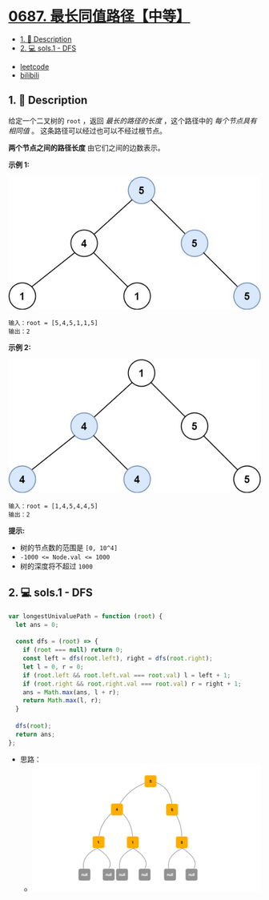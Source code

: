 # [0687. 最长同值路径【中等】](https://github.com/Tdahuyou/leetcode/tree/main/0687.%20%E6%9C%80%E9%95%BF%E5%90%8C%E5%80%BC%E8%B7%AF%E5%BE%84%E3%80%90%E4%B8%AD%E7%AD%89%E3%80%91)

<!-- region:toc -->
- [1. 📝 Description](#1--description)
- [2. 💻 sols.1 - DFS](#2--sols1---dfs)
<!-- endregion:toc -->
- [leetcode](https://leetcode.cn/problems/longest-univalue-path/)
- [bilibili](https://www.bilibili.com/video/BV1DivNejEb1/)

## 1. 📝 Description

给定一个二叉树的 `root` ，返回 *最长的路径的长度* ，这个路径中的 *每个节点具有相同值* 。 这条路径可以经过也可以不经过根节点。

**两个节点之间的路径长度** 由它们之间的边数表示。

**示例 1:**

![](assets/2024-11-03-10-19-17.png)
```
输入：root = [5,4,5,1,1,5]
输出：2
```
**示例 2:**

![](assets/2024-11-03-10-19-23.png)
```
输入：root = [1,4,5,4,4,5]
输出：2
```
**提示:**

- 树的节点数的范围是 `[0, 10^4]` 
- `-1000 <= Node.val <= 1000`
- 树的深度将不超过 `1000`

## 2. 💻 sols.1 - DFS

```js
var longestUnivaluePath = function (root) {
  let ans = 0;

  const dfs = (root) => {
    if (root === null) return 0;
    const left = dfs(root.left), right = dfs(root.right);
    let l = 0, r = 0;
    if (root.left && root.left.val === root.val) l = left + 1;
    if (root.right && root.right.val === root.val) r = right + 1;
    ans = Math.max(ans, l + r);
    return Math.max(l, r);
  }

  dfs(root);
  return ans;
};
```

- 思路：
  - ![](assets/1.gif)







